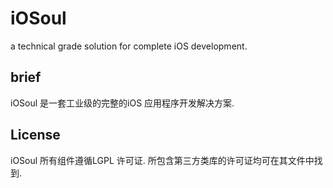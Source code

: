 # iOSoul
a technical grade solution for complete iOS development. 

## brief
iOSoul 是一套工业级的完整的iOS 应用程序开发解决方案.

## License
iOSoul 所有组件遵循LGPL 许可证.
所包含第三方类库的许可证均可在其文件中找到.
